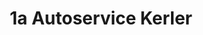 ---
title: "1a Autoservice Kerler"
url: /walkertshofen/1a-autoservice-kerler/
shop: Autowerkstatt
---